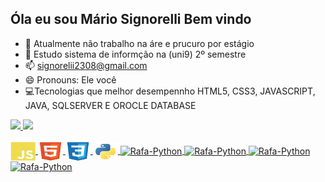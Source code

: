 ## Óla eu sou Mário Signorelli Bem vindo



- 🔭 Atualmente não trabalho na áre e prucuro por estágio
- 🌱 Estudo sistema de informção na (uni9) 2º semestre
- 📫 signorelii2308@gmail.com
- 😄 Pronouns: Ele você
- 💻Tecnologias que melhor desempennho HTML5, CSS3, JAVASCRIPT, JAVA, SQLSERVER E OROCLE DATABASE 

<div>
<a href="https://github.com/Mariosignorelli">
  <img height="180em" src="https://github-readme-stats.vercel.app/api?username=Mariosignorelli&show_icons=true&theme=dracula&include_all_commits=true&count_private=true"/>
  <img height="180em" src="https://github-readme-stats.vercel.app/api/top-langs/?username=Mariosignorelli&layout=compact&langs_count=7&theme=dracula"/>
</div>


</div>
<div style="display: inline_block"><br>
  <img align="center" alt="Rafa-Js" height="30" width="40" src="https://raw.githubusercontent.com/devicons/devicon/master/icons/javascript/javascript-plain.svg">
  
  
  <img align="center" alt="Rafa-HTML" height="30" width="40" src="https://raw.githubusercontent.com/devicons/devicon/master/icons/html5/html5-original.svg">
  <img align="center" alt="Rafa-CSS" height="30" width="40" src="https://raw.githubusercontent.com/devicons/devicon/master/icons/css3/css3-original.svg">
  <img align="center" alt="Rafa-Python" height="30" width="40" src="https://raw.githubusercontent.com/devicons/devicon/master/icons/python/python-original.svg">
   <img align="center" alt="Rafa-Python" height="30" width="40" 
        <img src="https://cdn.jsdelivr.net/gh/devicons/devicon/icons/cplusplus/cplusplus-plain.svg" />
   <img align="center" alt="Rafa-Python" height="30" width="40" 
        <img src="https://cdn.jsdelivr.net/gh/devicons/devicon/icons/oracle/oracle-original.svg" />
    <img align="center" alt="Rafa-Python" height="30" width="40" 
  <img src="https://cdn.jsdelivr.net/gh/devicons/devicon/icons/java/java-original-wordmark.svg" />
   <img align="center" alt="Rafa-Python" height="30" width="40" 
  
  <img src="https://cdn.jsdelivr.net/gh/devicons/devicon/icons/csharp/csharp-original.svg" />
 

 
  
</div>
